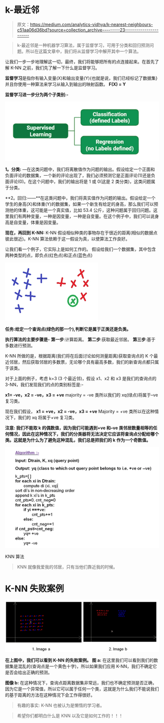 # k-最近邻

> 原文：<https://medium.com/analytics-vidhya/k-nearest-neighbours-c51aa06d36bd?source=collection_archive---------23----------------------->

> k-最近邻是一种机器学习算法，属于监督学习，可用于分类和回归预测问题。所以在这篇文章中，我们将从监督学习中解开其中一个算法。

让我们一步一步地理解这一切，最终，我们将能够把所有的点连接起来。在首先了解 K-NN 之前，我们先了解一下什么是监督学习。

**监督学习**是指你有输入变量(X)和输出变量(Y){也就是说，我们已经标记了数据集}并且你使用一种算法来学习从输入到输出的映射函数。 **F(X) = Y**

**监督学习进一步分为两个子类别:-**

![](img/3f8dccac744d94d40382d27136ecd9f1.png)

**1。分类:** —在这类问题中，我们将离散值作为问题的输出。假设给定一个正面和负面评论的数据集，一个新的评论出现了，我们必须预测它是正面评论(1)还是负面评论(0)。在这个问题中，我们的输出将是 1 或 0(这是 2 类分类)，这类问题属于分类。

**2。回归:——**在这类问题中，我们将真实值作为问题的输出。假设给定一个学生的身高(X)和体重(Y)的数据集，如果一个新生有给定的身高，那么我们可以预测他的体重，这可能是一个真实值，比如 53.4 公斤，这种问题属于回归问题。这里我们有两种变量，一种是因变量，一种是自变量。在这个例子中，我们可以说身高是自变量，体重是因变量。

**现在，再回到 K-NN:** K-NN 假设相似种类的事物存在于很近的距离(相似的数据点彼此很近)。K-NN 算法依赖于这一假设为真，以使算法工作良好。

让我们看一个例子，它实际上是如何工作的。
假设给我们一个数据集，其中包含两种类型的点，即负点(红色点)和正点(蓝色点)

![](img/170919f2e98af5509b37cac930f1753a.png)

**任务:给定一个查询点(绿色的那一个),判断它是属于正类还是负类。**

**执行算法的主要步骤是-** **第一步**:计算距离。
**第二步**:获取最近邻居。
**第三步**:基于多数进行预测。

K-NN 所做的是，根据距离(我们将在后面讨论如何测量距离)获取查询点的 K 个最近邻居，然后获取邻居的多数票，无论哪个具有最高多数，我们的新查询点都只属于该类。

对于上面的例子，考虑 k=3 (3 个最近邻)，假设 x1、x2 和 x3 是我们的查询点的 3-NN，我们发现我们的点的类别标签是:-

**x1= -ve，x2 = -ve，x3 = +ve**
majority = -ve 类所以我们的 xq(绿点)将属于–ve 复习类。

现在我们假设， **x1 = +ve，x2 = -ve，x3 = +ve**
Majority = +ve 类所以在这种情况下，我们的 xq 将属于+ve 复习类。

**注意:
我们不能取 k 的偶数值，因为我们可能遇到+ve 和–ve 类邻居数量相等的任何情况，因此在这种情况下，我们的分类器将无法决定它应该将查询点分配给哪个类。这就是为什么为了避免这种混乱，我们总是把我们的 k 作为一个奇数值。**

![](img/57eb46d19eef54ef33c83a4ddfb3cd5c.png)

KNN 算法

> KNN 就像我爱我的邻居，只有当他们靠近我的时候。

# **K-NN 失败案例**

![](img/0741d05a6c7aafd849c02da2d2a70f45.png)

**在上图中，我们可以看到 K-NN 的失败案例。
图 a:** 在这里我们可以看到我们的数据集是混乱的(查询点是一个黄色十字)，所以如果我们应用 K-NN，我们不确定它是否会给出正确的预测。

**图像 b:** 在这种情况下，查询点距离数据集非常远，我们也不确定预测是否正确，因为它是一个异常值，所以它可以属于任何一个类，这就是为什么我们不能说我们的基于距离的方法在这种情况下会工作得很好。

> 有趣的事实: K-NN 也被认为是懒惰的学习者。

> 希望你们都明白什么是 KNN 以及它是如何工作的！！！